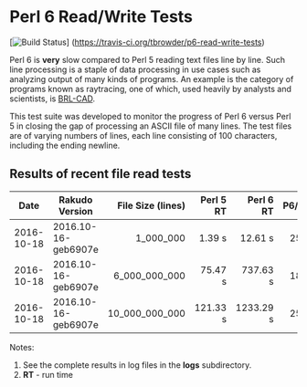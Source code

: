 # Perl 6 Read/Write Tests

[![Build Status](https://travis-ci.org/tbrowder/p6-read-write-tests.svg?branch=master)]
  (https://travis-ci.org/tbrowder/p6-read-write-tests)

Perl 6 is **very** slow compared to Perl 5 reading text files line by line.
Such line processing is a staple of data processing in use cases such as
analyzing output of many kinds of programs.  An example is the category of
programs known as raytracing, one of which, used heavily
by analysts and scientists, is [BRL-CAD](http://brlcad.org).

This test suite was developed to monitor the progress of Perl 6 versus Perl 5 in closing
the gap of processing an ASCII file of many lines.  The test files are of varying
numbers of lines, each line consisting of 100 characters, including the ending newline.

## Results of recent file read tests

| Date       | Rakudo Version      | File Size (lines) | Perl 5 RT | Perl 6 RT | P6/P5 |
| ---        | ---                 | ---:              | ---:      | ---:      | ---:  |
| 2016-10-18 | 2016.10-16-geb6907e |      1_000_000    |    1.39 s |   12.61 s | 25.2  |
| 2016-10-18 | 2016.10-16-geb6907e |  6_000_000_000    |   75.47 s |  737.63 s | 18.2  |
| 2016-10-18 | 2016.10-16-geb6907e | 10_000_000_000    |  121.33 s | 1233.29 s | 25.1  |

Notes:

1. See the complete results in log files in the **logs** subdirectory.
2. **RT** - run time
